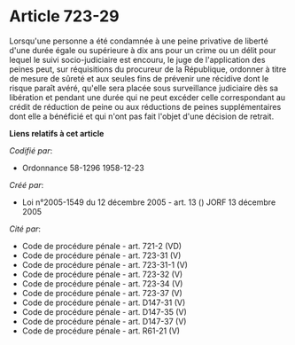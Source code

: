 # Article 723-29

Lorsqu'une personne a été condamnée à une peine privative de liberté d'une durée égale ou supérieure à dix ans pour un crime
ou un délit pour lequel le suivi socio-judiciaire est encouru, le juge de l'application des peines peut, sur réquisitions du
procureur de la République, ordonner à titre de mesure de sûreté et aux seules fins de prévenir une récidive dont le risque
paraît avéré, qu'elle sera placée sous surveillance judiciaire dès sa libération et pendant une durée qui ne peut excéder
celle correspondant au crédit de réduction de peine ou aux réductions de peines supplémentaires dont elle a bénéficié et qui
n'ont pas fait l'objet d'une décision de retrait.

**Liens relatifs à cet article**

_Codifié par_:

  - Ordonnance 58-1296 1958-12-23

_Créé par_:

  - Loi n°2005-1549 du 12 décembre 2005 - art. 13 () JORF 13 décembre 2005

_Cité par_:

  - Code de procédure pénale - art. 721-2 (VD)
  - Code de procédure pénale - art. 723-31 (V)
  - Code de procédure pénale - art. 723-31-1 (V)
  - Code de procédure pénale - art. 723-32 (V)
  - Code de procédure pénale - art. 723-34 (V)
  - Code de procédure pénale - art. 723-37 (V)
  - Code de procédure pénale - art. D147-31 (V)
  - Code de procédure pénale - art. D147-35 (V)
  - Code de procédure pénale - art. D147-37 (V)
  - Code de procédure pénale - art. R61-21 (V)
